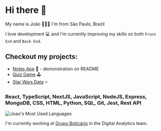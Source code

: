# Hi there 👋 

My name is João 👨🏼‍💻️ I'm from São Paulo, Brazil 

I love development 💻 and I'm currently improving my skills on both `Front End` and `Back End`.

## Checkout my projects: 

- <a href="https://github.com/joaopedromatias/next-js-notes-app/">Notes App</a> 📝 - demonstration on README
- <a href="https://quiz-play-it.netlify.app/">Quiz Game</a> 🕹️
- <a href="https://star-wars-react-api.netlify.app/">Star Wars Data</a> ⭐️

### React, TypeScript, NextJS, JavaScript, NodeJS, Express, MongoDB, CSS, HTML, Python, SQL, Git, Jest, Rest API

![Joao's Most Used Languages](https://github-readme-stats.vercel.app/api/top-langs/?username=joaopedromatias&langs_count=10&theme=radical&layout=compact)

I'm currently working at <a href="https://github.com/grupoboticario">Grupo Boticário</a> in the Digital Analytics team.
